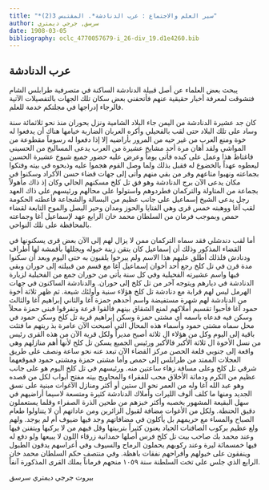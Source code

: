 ```yaml
---
title: "*سير العلم والاجتماع : عرب الدنادشة*. المقتبس 3(2)"
author: سرسق, جرجي ديمتري
date: 1908-03-05
bibliography: oclc_4770057679-i_26-div_19.d1e4260.bib
---
```




##  عرب الدنادشة 


 يبحث بعض العلماء عن أصل قبيلة الدنادشة الساكنة في متصرفية طرابلس الشام فتشوقت لمعرفة أخبار حقيقية عنهم فأتحفني بعض سكان تلك الجهات بالتفصيلات الآتية فالرجاء إدراجها في مجلتكم خدمة للعلم. 

 كان جد عشيرة الدنادشة من اليمن جاء البلاد الشامية ونزل بحوران منذ نحو  ثلاثمائة  سنة وساد على تلك البلاد حتى لقب بالفحيلي وأكره العربان الضاربة خيامها هناك أن يدفعوا له خوة ومنع العرب من غير حيه من المرور بأراضيه إلا إذا دفعوا له رسوماً مقطوعة من المواشي ولقد أهان مرة  أحد  مشايخ عشيرة من العرب يدعى المساليخ من الحسيني فاغتاظ هذا وعمل على كيده فأتى يوماً وعرض عليه حضور جميع شيوخ عشيرة الحسين ليعطوه عهداً بالخضوع له فقبل بذلك ولما وصل القوم هجموا عليه وذبحوه في بيته وفتكوا بجماعته ونهبوا متاعهم وفر من بقي منهم وأتى إلى جهات قضاء حسن الأكراد وسكنوا في مكان يدعى الآن برج الدنادشة وهو فق تل كلخ مسكنهم الحالي وكان إذ ذاك مأهولاً بجماعة من المتاولة والتركمان فطردوهم واستولوا على محالهم ورئيسهم على ذاك العهد رجل يدعى الشيخ إسماعيل على جانب عظيم من البسالة والشجاعة فأعطته الحكومة لقب آغا ووهبته  خمس  قرى وهي الفتايا والحوز ومدان وحير البصل والموح التابعة لقضاء حمص وبموجب فرمان من السلطان محمد خان الرابع عهد لإسماعيل آغا وجماعته بالمحافظة على تلك النواحي. 

 أما لقب دندشلي فقد سماه التركمان ممن لا يزال لهم إلى الآن بعض قرى يسكنونها في القضاء المذكور وذلك أن إسماعيل كان يتقن زينة خيوله ويجللها بأقمشة لها أطراف ودنادش فلذلك أطلق عليهم هذا الاسم ولم يبرحوا يلقبون به حتى اليوم وبعد أن سكنوا مدة قرن في تل كلخ رجع  أحد  أخوان إسماعيل آغا مع قسم من قبيلته إلى حوران وبقي فيها واسم عشيرته الفحيلية وفي كل سنة يأتي من حوران جمع من الفحيلية لزيارة الدنادشة في ديارهم ويتوجه آخر من تل كلخ إلى حوران. والدنادشة الساكنون في جهات الهرمل ليس لهم قرابة مع دنادشة تل كلخ هؤلاء سنية وأولئك شيعة.   ثم ظهر  ثلاثة  أخوة من الدنادشة لهم شهرة مستفيضة واسم أحدهم حمزة آغا والثاني إبراهيم آغا والثالث حمود آغا فأحبوا تقسيم أملاكهم لمنع الشقاق بينهم فألقوا قرعة وتفرقوا فبنى حمزة محلاً وسكن فيه فدعاه باسمه أي مشتى حمزة وسكن إبراهيم قرية تل كلخ وسكن   حمود في محل سماه مشتى حمود وأسماء هذه المحال التي أصبحت الآن عامرة بذ ريتهم ما فتئت باقية إلى اليوم وكل من هؤلاء ال  ثلاثة  أصبح مديراً ولكل قرية الآن من هذه القرى رئيس من نسل الأخوة ال  ثلاثة  الأكبر فالأكبر ورئيس الجميع يسكن تل كلخ لأنها أهم منازلهم وهي واقعة إلى جنوبي قلعة الحصن مركز القضاء الآن تبعد عنه نحو ساعة ونصف على طريق العجلات الممتد من طرابلس إلى حمص وأما مشتى حمزة ومشتى حمود فموقعهما شرقي تل كلخ وعلى مسافة زهاء ساعتين منه. ورئيسهم في تل كلخ اليوم هو على جانب عظيم من الكرم ودماثة الأخلاق محب للفقراء والمحاويج بيته مفتح أبواب لكل من قصده وهو عبد الله آغا وله من العمر نحو ال  ستين  أو أكثر ومنازل الآغوات مبنية على نسق الجديد ومنها ما كلف ألوف الليرات وأملاك الدنادشة كثيرة ومتسعة لاسيما أراضيهم في سهل البقيعة المشهور بخصبه وأكثر خبزهم من طحين الذرة الصفراء وقلما يستعملون دقيق الحنطة. ولكل من الأغوات مضافة لقبول الزائرين ومن عاداتهم أن لا يتناولوا طعام الصباح والمساء مع حريمهم بل يأكلون في مضافاتهم وجد فيها ضيوف أم لم يوجد. ولهم ولع عظيم بركوب الصافنات الجياد يعنون كثيراً بتربيتها وقل فيهم من لا يركبها ويتفنن فيها وعند محمد بك صاحب بيت تل كلخ فرس أصلها حمدانية زرقاء اللون لا يبيعها ولو دفع له فيها  خمسمائة  ليرة وعند ركوبهم يحملون الرماح والسيوف وفي أعراسهم يدقون الطبول وينفقون على خيولهم وأفراحهم نفقات باهظة. وفي منتصف حكم السلطان محمد خان الرابع الذي جلس على تخت السلطنة سنة  ١٠٥٩  منحهم فرماناً بملك القرى المذكورة آنفاً. 

 بيروت  جرجي  ديمتري  سرسق 
